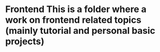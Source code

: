 # Frontend This is a folder where a work on frontend related topics (mainly tutorial and personal basic projects)
